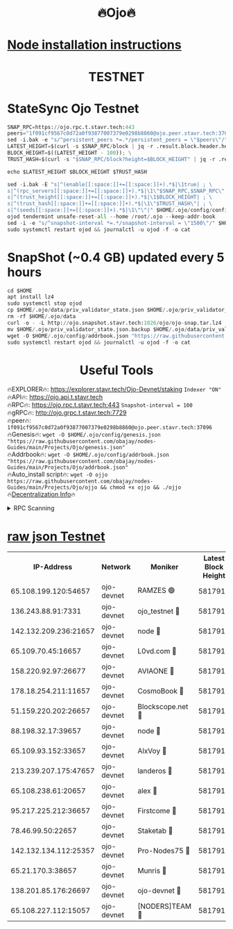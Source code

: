 <h1 align="center"> 🔥Ojo🔥</h1>

[Node installation instructions](https://github.com/obajay/nodes-Guides/tree/main/Projects/Ojo)
=

<h1 align="center"> TESTNET</h1>

# StateSync Ojo Testnet
```python
SNAP_RPC=https://ojo.rpc.t.stavr.tech:443
peers="1f091cf9567c0d72a0f93877007379e0298b8860@ojo.peer.stavr.tech:37096"
sed -i.bak -e "s/^persistent_peers *=.*/persistent_peers = \"$peers\"/" $HOME/.ojo/config/config.toml
LATEST_HEIGHT=$(curl -s $SNAP_RPC/block | jq -r .result.block.header.height); \
BLOCK_HEIGHT=$((LATEST_HEIGHT - 100)); \
TRUST_HASH=$(curl -s "$SNAP_RPC/block?height=$BLOCK_HEIGHT" | jq -r .result.block_id.hash)

echo $LATEST_HEIGHT $BLOCK_HEIGHT $TRUST_HASH

sed -i.bak -E "s|^(enable[[:space:]]+=[[:space:]]+).*$|\1true| ; \
s|^(rpc_servers[[:space:]]+=[[:space:]]+).*$|\1\"$SNAP_RPC,$SNAP_RPC\"| ; \
s|^(trust_height[[:space:]]+=[[:space:]]+).*$|\1$BLOCK_HEIGHT| ; \
s|^(trust_hash[[:space:]]+=[[:space:]]+).*$|\1\"$TRUST_HASH\"| ; \
s|^(seeds[[:space:]]+=[[:space:]]+).*$|\1\"\"|" $HOME/.ojo/config/config.toml
ojod tendermint unsafe-reset-all --home /root/.ojo --keep-addr-book
sed -i -e "s/^snapshot-interval *=.*/snapshot-interval = \"1500\"/" $HOME/.ojo/config/app.toml
sudo systemctl restart ojod && journalctl -u ojod -f -o cat
```
# SnapShot (~0.4 GB) updated every 5 hours
```python
cd $HOME
apt install lz4
sudo systemctl stop ojod
cp $HOME/.ojo/data/priv_validator_state.json $HOME/.ojo/priv_validator_state.json.backup
rm -rf $HOME/.ojo/data
curl -o - -L http://ojo.snapshot.stavr.tech:1026/ojo/ojo-snap.tar.lz4 | lz4 -c -d - | tar -x -C $HOME/.ojo --strip-components 2
mv $HOME/.ojo/priv_validator_state.json.backup $HOME/.ojo/data/priv_validator_state.json
wget -O $HOME/.ojo/config/addrbook.json "https://raw.githubusercontent.com/obajay/nodes-Guides/main/Projects/Ojo/addrbook.json"
sudo systemctl restart ojod && journalctl -u ojod -f -o cat
```
 <h1 align="center"> Useful Tools</h1>

🔥EXPLORER🔥:        https://explorer.stavr.tech/Ojo-Devnet/staking        `Indexer "ON"` \
🔥API🔥:                     https://ojo.api.t.stavr.tech \
🔥RPC🔥:                    https://ojo.rpc.t.stavr.tech:443              `Snapshot-interval = 100` \
🔥gRPC🔥:                  http://ojo.grpc.t.stavr.tech:7729 \
🔥peer🔥:                   `1f091cf9567c0d72a0f93877007379e0298b8860@ojo.peer.stavr.tech:37096` \
🔥Genesis🔥:    ```wget -O $HOME/.ojo/config/genesis.json "https://raw.githubusercontent.com/obajay/nodes-Guides/main/Projects/Ojo/genesis.json"``` \
🔥Addrbook🔥:    ```wget -O $HOME/.ojo/config/addrbook.json "https://raw.githubusercontent.com/obajay/nodes-Guides/main/Projects/Ojo/addrbook.json"``` \
🔥Auto_install script🔥: ```wget -O ojjo https://raw.githubusercontent.com/obajay/nodes-Guides/main/Projects/Ojo/ojjo && chmod +x ojjo && ./ojjo``` \
🔥[Decentralization Info](https://github.com/obajay/StateSync-snapshots/tree/main/Projects/Ojo/Decentralization)🔥



<details>
<summary>RPC Scanning</summary>

<h2 align="center"> We scan nodes in real time every 4 hours. And we provide the final result of RPC endpoints.
We cannot influence the operation of these nodes in any way. </h2>


```python
If Voting Power is higher than 0 --> then the Node is a validator of the network and may be subject to attack and be a potential threat to the chain.
```
```python
We marked such validators with a red symbol
```

</details>

[raw json Testnet](https://rpc-check.ojot.stavr.tech/ojot/rpc-ojot-result.json)
=


<table><tr><th>IP-Address</th><th>Network</th><th>Moniker</th><th>Latest Block Height</th><th>Earliest Block Height</th><th>Catching Up</th><th>Tx Index</th><th>Voting Power</th><th>Scan Time</th></tr><tr><td>65.108.199.120:54657</td><td>ojo-devnet</td><td>RAMZES 🟢</td><td>5817915</td><td>306156</td><td>False</td><td>on</td><td>0</td><td>2024-03-10T15:14:31.849815532UTC</td></tr><tr><td>136.243.88.91:7331</td><td>ojo-devnet</td><td>ojo_testnet 🔴</td><td>5817916</td><td>308845</td><td>False</td><td>on</td><td>1000</td><td>2024-03-10T15:14:39.342310227UTC</td></tr><tr><td>142.132.209.236:21657</td><td>ojo-devnet</td><td>node 🔴</td><td>5817918</td><td>350001</td><td>False</td><td>on</td><td>1999</td><td>2024-03-10T15:14:50.677039849UTC</td></tr><tr><td>65.109.70.45:16657</td><td>ojo-devnet</td><td>L0vd.com 🔴</td><td>5817919</td><td>695918</td><td>False</td><td>off</td><td>998</td><td>2024-03-10T15:14:58.172087888UTC</td></tr><tr><td>158.220.92.97:26677</td><td>ojo-devnet</td><td>AVIAONE 🔴</td><td>5817917</td><td>2754001</td><td>False</td><td>on</td><td>19926</td><td>2024-03-10T15:14:47.818251329UTC</td></tr><tr><td>178.18.254.211:11657</td><td>ojo-devnet</td><td>CosmoBook 🔴</td><td>5817918</td><td>4392001</td><td>False</td><td>off</td><td>1047</td><td>2024-03-10T15:14:52.990485572UTC</td></tr><tr><td>51.159.220.202:26657</td><td>ojo-devnet</td><td>Blockscope.net 🔴</td><td>5817914</td><td>4425001</td><td>False</td><td>on</td><td>2068</td><td>2024-03-10T15:14:31.238549261UTC</td></tr><tr><td>88.198.32.17:39657</td><td>ojo-devnet</td><td>node 🔴</td><td>5817918</td><td>4710001</td><td>False</td><td>on</td><td>105246</td><td>2024-03-10T15:14:53.181729475UTC</td></tr><tr><td>65.109.93.152:33657</td><td>ojo-devnet</td><td>AlxVoy 🔴</td><td>5817918</td><td>4943001</td><td>False</td><td>on</td><td>4491415</td><td>2024-03-10T15:14:50.357004410UTC</td></tr><tr><td>213.239.207.175:47657</td><td>ojo-devnet</td><td>landeros 🔴</td><td>5817917</td><td>4967924</td><td>False</td><td>off</td><td>11083</td><td>2024-03-10T15:14:48.008498517UTC</td></tr><tr><td>65.108.238.61:20657</td><td>ojo-devnet</td><td>alex 🔴</td><td>5817915</td><td>5131001</td><td>False</td><td>on</td><td>11359</td><td>2024-03-10T15:14:31.536676202UTC</td></tr><tr><td>95.217.225.212:36657</td><td>ojo-devnet</td><td>Firstcome 🔴</td><td>5817916</td><td>5251946</td><td>False</td><td>on</td><td>13566</td><td>2024-03-10T15:14:37.082604840UTC</td></tr><tr><td>78.46.99.50:22657</td><td>ojo-devnet</td><td>Staketab 🔴</td><td>5817919</td><td>5668501</td><td>False</td><td>on</td><td>1276</td><td>2024-03-10T15:14:58.381065394UTC</td></tr><tr><td>142.132.134.112:25357</td><td>ojo-devnet</td><td>Pro-Nodes75 🔴</td><td>5817915</td><td>5717915</td><td>False</td><td>on</td><td>24651</td><td>2024-03-10T15:14:34.431745419UTC</td></tr><tr><td>65.21.170.3:38657</td><td>ojo-devnet</td><td>Munris 🔴</td><td>5817915</td><td>5717915</td><td>False</td><td>off</td><td>20123</td><td>2024-03-10T15:14:36.780387032UTC</td></tr><tr><td>138.201.85.176:26697</td><td>ojo-devnet</td><td>ojo-devnet 🔴</td><td>5817919</td><td>5717919</td><td>False</td><td>on</td><td>1000024000</td><td>2024-03-10T15:14:57.851670925UTC</td></tr><tr><td>65.108.227.112:15057</td><td>ojo-devnet</td><td>[NODERS]TEAM 🔴</td><td>5817919</td><td>5758001</td><td>False</td><td>off</td><td>9999</td><td>2024-03-10T15:14:57.549573653UTC</td></tr></table>
